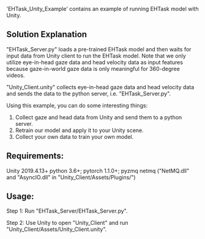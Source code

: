 'EHTask_Unity_Example' contains an example of running EHTask model with Unity.


## Solution Explanation
"EHTask_Server.py" loads a pre-trained EHTask model and then waits for input data from Unity client to run the EHTask model.
Note that we only utilize eye-in-head gaze data and head velocity data as input features because gaze-in-world gaze data is only meaningful for 360-degree videos.

"Unity_Client.unity" collects eye-in-head gaze data and head velocity data and sends the data to the python server, i.e. "EHTask_Server.py".


Using this example, you can do some interesting things:
1. Collect gaze and head data from Unity and send them to a python server.
2. Retrain our model and apply it to your Unity scene.
3. Collect your own data to train your own model.


## Requirements:
Unity 2019.4.13+
python 3.6+;
pytorch 1.1.0+;
pyzmq
netmq ("NetMQ.dll" and "AsyncIO.dll" in "Unity_Client/Assets/Plugins/")

## Usage:
Step 1: Run "EHTask_Server/EHTask_Server.py".

Step 2: Use Unity to open "Unity_Client" and run "Unity_Client/Assets/Unity_Client.unity".

